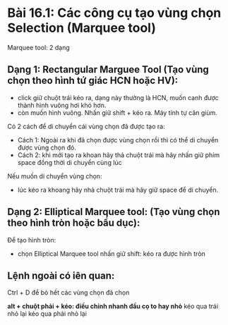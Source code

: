 # Bài 16.1: Các công cụ tạo vùng chọn Selection (Marquee tool)

Marquee tool: 2 dạng

## Dạng 1: Rectangular Marguee Tool (Tạo vùng chọn theo hình tứ giác HCN hoặc HV):

- click giữ chuột trái kéo ra, dạng này thường là HCN, muốn canh được thành hình vuông hơi khó hơn.
- còn muốn hình vuông. Nhấn giữ shift + kéo ra. Máy tính tự cân giùm.

Có 2 cách để di chuyển cái vùng chọn đã được tạo ra:

- Cách 1: Ngoài ra khi đã chọn được vùng chọn rồi thì có thể di chuyển được vùng chọn đó.
- Cách 2: khi mới tạo ra khoan hãy thả chuột trái mà hãy nhấn giữ phím space đồng thời di chuyển cùng lúc

Nếu muốn di chuyển vùng chọn:

-   lúc kéo ra khoang hãy nhả chuột trái mà hãy giữ space để di chuyển.

## Dạng 2: Elliptical Marquee tool: (Tạo vùng chọn theo hình tròn hoặc bầu dục):

Để tạo hình tròn: 
- chọn Elliptical Marquee tool nhấn giữ shift: kéo ra được hình tròn

## Lệnh ngoài có iên quan:

Ctrl + D để bỏ hết các vùng chọn đã chọn

**alt + chuột phải + kéo: điều chỉnh nhanh đầu cọ to hay nhỏ**
kéo qua trái nhỏ lại
kéo qua phải nhỏ lại
